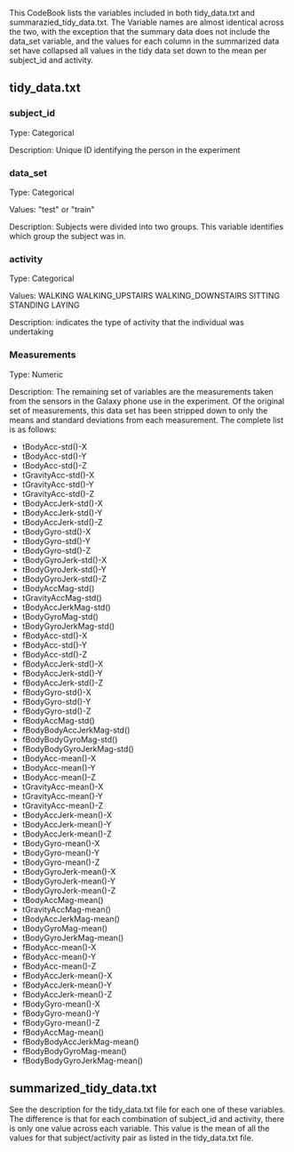 This CodeBook lists the variables included in both tidy_data.txt and 
summarazied_tidy_data.txt. The Variable names are almost identical 
across the two, with the exception that the summary data does not include
the data_set variable, and the values for each column in the summarized
data set have collapsed all values in the tidy data set down to the mean
per subject_id and activity.

## tidy_data.txt

### subject_id
Type: Categorical

Description: Unique ID identifying the person in the experiment

### data_set
Type: Categorical

Values: "test" or "train"

Description: Subjects were divided into two groups. This variable identifies which group the subject was in.


### activity
Type: Categorical

Values: WALKING WALKING_UPSTAIRS WALKING_DOWNSTAIRS SITTING STANDING LAYING

Description: indicates the type of activity that the individual was undertaking

### Measurements
Type: Numeric

Description: The remaining set of variables are the measurements taken from
the sensors in the Galaxy phone use in the experiment. Of the original set of
measurements, this data set has been stripped down to only the means and 
standard deviations from each measurement. The complete list is as follows:

* tBodyAcc-std()-X
* tBodyAcc-std()-Y
* tBodyAcc-std()-Z
* tGravityAcc-std()-X
* tGravityAcc-std()-Y
* tGravityAcc-std()-Z
* tBodyAccJerk-std()-X
* tBodyAccJerk-std()-Y
* tBodyAccJerk-std()-Z
* tBodyGyro-std()-X
* tBodyGyro-std()-Y
* tBodyGyro-std()-Z
* tBodyGyroJerk-std()-X
* tBodyGyroJerk-std()-Y
* tBodyGyroJerk-std()-Z
* tBodyAccMag-std()
* tGravityAccMag-std()
* tBodyAccJerkMag-std()
* tBodyGyroMag-std()
* tBodyGyroJerkMag-std()
* fBodyAcc-std()-X
* fBodyAcc-std()-Y
* fBodyAcc-std()-Z
* fBodyAccJerk-std()-X
* fBodyAccJerk-std()-Y
* fBodyAccJerk-std()-Z
* fBodyGyro-std()-X
* fBodyGyro-std()-Y
* fBodyGyro-std()-Z
* fBodyAccMag-std()
* fBodyBodyAccJerkMag-std()
* fBodyBodyGyroMag-std()
* fBodyBodyGyroJerkMag-std()
* tBodyAcc-mean()-X
* tBodyAcc-mean()-Y
* tBodyAcc-mean()-Z
* tGravityAcc-mean()-X
* tGravityAcc-mean()-Y
* tGravityAcc-mean()-Z
* tBodyAccJerk-mean()-X
* tBodyAccJerk-mean()-Y
* tBodyAccJerk-mean()-Z
* tBodyGyro-mean()-X
* tBodyGyro-mean()-Y
* tBodyGyro-mean()-Z
* tBodyGyroJerk-mean()-X
* tBodyGyroJerk-mean()-Y
* tBodyGyroJerk-mean()-Z
* tBodyAccMag-mean()
* tGravityAccMag-mean()
* tBodyAccJerkMag-mean()
* tBodyGyroMag-mean()
* tBodyGyroJerkMag-mean()
* fBodyAcc-mean()-X
* fBodyAcc-mean()-Y
* fBodyAcc-mean()-Z
* fBodyAccJerk-mean()-X
* fBodyAccJerk-mean()-Y
* fBodyAccJerk-mean()-Z
* fBodyGyro-mean()-X
* fBodyGyro-mean()-Y
* fBodyGyro-mean()-Z
* fBodyAccMag-mean()
* fBodyBodyAccJerkMag-mean()
* fBodyBodyGyroMag-mean()
* fBodyBodyGyroJerkMag-mean()

## summarized_tidy_data.txt
See the description for the tidy_data.txt file for each one of these variables.
The difference is that for each combination of subject_id and activity, there
is only one value across each variable. This value is the mean of all the values
for that subject/activity pair as listed in the tidy_data.txt file.